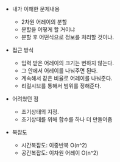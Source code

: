 - 내가 이해한 문제내용
	- 2차원 어레이의 분할
	- 분할을 어떻게 할 거이냐
	- 분할 후 어떤식으로 정보를 처리할 것이냐.



- 접근 방식
	- 입력 받은 어레이의 크기는 변하지 않는다.
	- 그 안에서 어레이를 나눠주면 된다.
	- 계속해서 같은 비율로 어레이를 나눠준다.
	- 리컬시브를 통해서 범위를 정해준다.


- 어려웠던 점
	- 초기상태의 지정.
	- 초기상태를 위해 함수를 하나 더 만들어줌 

- 복잡도
	-  시간복잡도: 이중반복  O(n^2)
	-  공간복잡도:  이차원 어레이 O(n^2)